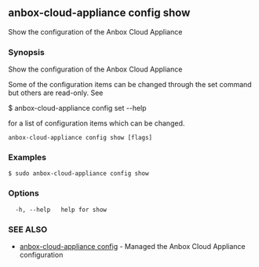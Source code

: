 ## anbox-cloud-appliance config show

Show the configuration of the Anbox Cloud Appliance

### Synopsis

Show the configuration of the Anbox Cloud Appliance

Some of the configuration items can be changed through the set command
but others are read-only. See

$ anbox-cloud-appliance config set --help

for a list of configuration items which can be changed.

```
anbox-cloud-appliance config show [flags]
```

### Examples

```
$ sudo anbox-cloud-appliance config show
```

### Options

```
  -h, --help   help for show
```

### SEE ALSO

* [anbox-cloud-appliance config](anbox-cloud-appliance_config.md)	 - Managed the Anbox Cloud Appliance configuration

